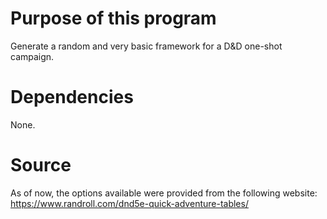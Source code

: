 # Purpose of this program
Generate a random and very basic framework for a D&D one-shot campaign.

# Dependencies
None.

# Source
As of now, the options available were provided from the following website: https://www.randroll.com/dnd5e-quick-adventure-tables/

